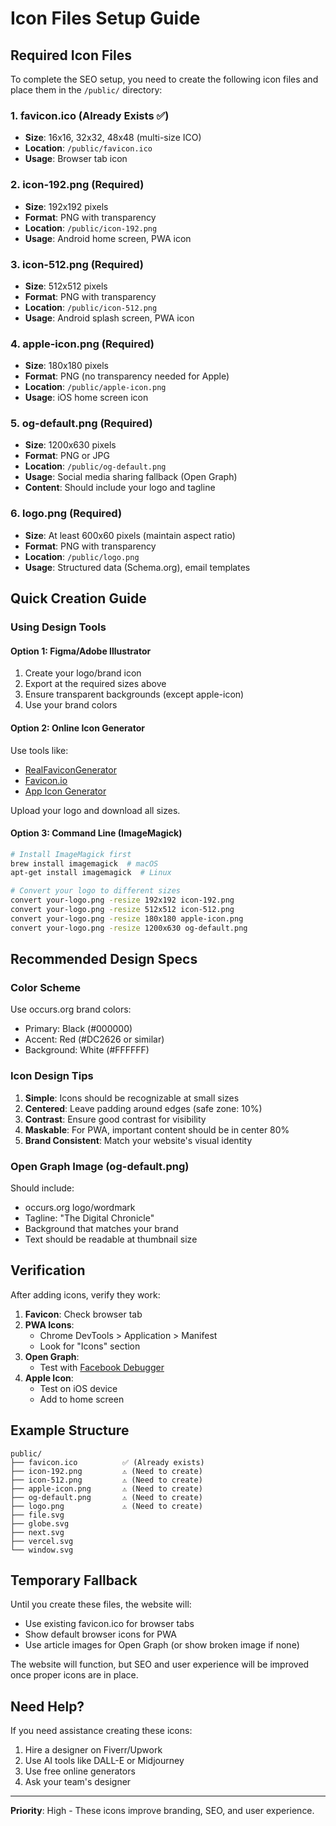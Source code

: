 # Icon Files Setup Guide

## Required Icon Files

To complete the SEO setup, you need to create the following icon files and place them in the `/public/` directory:

### 1. favicon.ico (Already Exists ✅)
- **Size**: 16x16, 32x32, 48x48 (multi-size ICO)
- **Location**: `/public/favicon.ico`
- **Usage**: Browser tab icon

### 2. icon-192.png (Required)
- **Size**: 192x192 pixels
- **Format**: PNG with transparency
- **Location**: `/public/icon-192.png`
- **Usage**: Android home screen, PWA icon

### 3. icon-512.png (Required)
- **Size**: 512x512 pixels
- **Format**: PNG with transparency
- **Location**: `/public/icon-512.png`
- **Usage**: Android splash screen, PWA icon

### 4. apple-icon.png (Required)
- **Size**: 180x180 pixels
- **Format**: PNG (no transparency needed for Apple)
- **Location**: `/public/apple-icon.png`
- **Usage**: iOS home screen icon

### 5. og-default.png (Required)
- **Size**: 1200x630 pixels
- **Format**: PNG or JPG
- **Location**: `/public/og-default.png`
- **Usage**: Social media sharing fallback (Open Graph)
- **Content**: Should include your logo and tagline

### 6. logo.png (Required)
- **Size**: At least 600x60 pixels (maintain aspect ratio)
- **Format**: PNG with transparency
- **Location**: `/public/logo.png`
- **Usage**: Structured data (Schema.org), email templates

## Quick Creation Guide

### Using Design Tools

#### Option 1: Figma/Adobe Illustrator
1. Create your logo/brand icon
2. Export at the required sizes above
3. Ensure transparent backgrounds (except apple-icon)
4. Use your brand colors

#### Option 2: Online Icon Generator
Use tools like:
- [RealFaviconGenerator](https://realfavicongenerator.net/)
- [Favicon.io](https://favicon.io/)
- [App Icon Generator](https://www.appicon.co/)

Upload your logo and download all sizes.

#### Option 3: Command Line (ImageMagick)
```bash
# Install ImageMagick first
brew install imagemagick  # macOS
apt-get install imagemagick  # Linux

# Convert your logo to different sizes
convert your-logo.png -resize 192x192 icon-192.png
convert your-logo.png -resize 512x512 icon-512.png
convert your-logo.png -resize 180x180 apple-icon.png
convert your-logo.png -resize 1200x630 og-default.png
```

## Recommended Design Specs

### Color Scheme
Use occurs.org brand colors:
- Primary: Black (#000000)
- Accent: Red (#DC2626 or similar)
- Background: White (#FFFFFF)

### Icon Design Tips
1. **Simple**: Icons should be recognizable at small sizes
2. **Centered**: Leave padding around edges (safe zone: 10%)
3. **Contrast**: Ensure good contrast for visibility
4. **Maskable**: For PWA, important content should be in center 80%
5. **Brand Consistent**: Match your website's visual identity

### Open Graph Image (og-default.png)
Should include:
- occurs.org logo/wordmark
- Tagline: "The Digital Chronicle"
- Background that matches your brand
- Text should be readable at thumbnail size

## Verification

After adding icons, verify they work:

1. **Favicon**: Check browser tab
2. **PWA Icons**: 
   - Chrome DevTools > Application > Manifest
   - Look for "Icons" section
3. **Open Graph**: 
   - Test with [Facebook Debugger](https://developers.facebook.com/tools/debug/)
4. **Apple Icon**: 
   - Test on iOS device
   - Add to home screen

## Example Structure

```
public/
├── favicon.ico          ✅ (Already exists)
├── icon-192.png         ⚠️ (Need to create)
├── icon-512.png         ⚠️ (Need to create)
├── apple-icon.png       ⚠️ (Need to create)
├── og-default.png       ⚠️ (Need to create)
├── logo.png             ⚠️ (Need to create)
├── file.svg
├── globe.svg
├── next.svg
├── vercel.svg
└── window.svg
```

## Temporary Fallback

Until you create these files, the website will:
- Use existing favicon.ico for browser tabs
- Show default browser icons for PWA
- Use article images for Open Graph (or show broken image if none)

The website will function, but SEO and user experience will be improved once proper icons are in place.

## Need Help?

If you need assistance creating these icons:
1. Hire a designer on Fiverr/Upwork
2. Use AI tools like DALL-E or Midjourney
3. Use free online generators
4. Ask your team's designer

---

**Priority**: High - These icons improve branding, SEO, and user experience.

